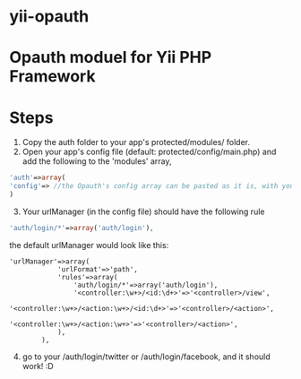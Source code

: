 yii-opauth
==========

# Opauth moduel for Yii PHP Framework

Steps
=====
1. Copy the auth folder to your app's protected/modules/ folder.
2. Open your app's config file (default: protected/config/main.php) and add the following to the 'modules' array,
```php
'auth'=>array(
'config'=> //the Opauth's config array can be pasted as it is, with your keys.
)
```

3. Your urlManager (in the config file) should have the following rule
```php
'auth/login/*'=>array('auth/login'),
```
the default urlManager would look like this:
```
'urlManager'=>array(
			'urlFormat'=>'path',
			'rules'=>array(
                'auth/login/*'=>array('auth/login'),
				'<controller:\w+>/<id:\d+>'=>'<controller>/view',
				'<controller:\w+>/<action:\w+>/<id:\d+>'=>'<controller>/<action>',
				'<controller:\w+>/<action:\w+>'=>'<controller>/<action>',
			),
		),
```

4. go to your /auth/login/twitter or /auth/login/facebook, and it should work! :D
